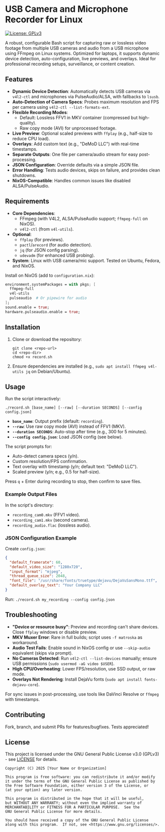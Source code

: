 # USB Camera and Microphone Recorder for Linux

[![License: GPLv3](https://img.shields.io/badge/License-GPLv3-blue.svg)](https://www.gnu.org/licenses/gpl-3.0)

A robust, configurable Bash script for capturing raw or lossless video footage from multiple USB cameras and audio from a USB microphone using FFmpeg on Linux systems. Optimized for laptops, it supports dynamic device detection, auto-configuration, live previews, and overlays. Ideal for professional recording setups, surveillance, or content creation.

## Features

- **Dynamic Device Detection**: Automatically detects USB cameras via `v4l2-ctl` and microphones via PulseAudio/ALSA, with fallbacks to `lsusb`.
- **Auto-Detection of Camera Specs**: Probes maximum resolution and FPS per camera using `v4l2-ctl --list-formats-ext`.
- **Flexible Recording Modes**:
  - Default: Lossless FFV1 in MKV container (compressed but high-quality).
  - Raw copy mode (AVI) for unprocessed footage.
- **Live Preview**: Optional scaled previews with `ffplay` (e.g., half-size to reduce CPU load).
- **Overlays**: Add custom text (e.g., "DeMoD LLC") with real-time timestamps.
- **Separate Outputs**: One file per camera/audio stream for easy post-processing.
- **JSON Configuration**: Override defaults via a simple JSON file.
- **Error Handling**: Tests audio devices, skips on failure, and provides clean shutdowns.
- **NixOS-Compatible**: Handles common issues like disabled ALSA/PulseAudio.

## Requirements

- **Core Dependencies**:
  - FFmpeg (with V4L2, ALSA/PulseAudio support; `ffmpeg-full` on NixOS).
  - `v4l2-ctl` (from `v4l-utils`).
- **Optional**:
  - `ffplay` (for previews).
  - `pactl`/`arecord` (for audio detection).
  - `jq` (for JSON config parsing).
  - `udevadm` (for enhanced USB probing).
- **System**: Linux with USB camera/mic support. Tested on Ubuntu, Fedora, and NixOS.

Install on NixOS (add to `configuration.nix`):
```nix
environment.systemPackages = with pkgs; [
  ffmpeg-full
  v4l-utils
  pulseaudio  # Or pipewire for audio
];
sound.enable = true;
hardware.pulseaudio.enable = true;
```

## Installation

1. Clone or download the repository:
   ```
   git clone <repo-url>
   cd <repo-dir>
   chmod +x record.sh
   ```

2. Ensure dependencies are installed (e.g., `sudo apt install ffmpeg v4l-utils jq` on Debian/Ubuntu).

## Usage

Run the script interactively:
```
./record.sh [base_name] [--raw] [--duration SECONDS] [--config config.json]
```

- **`base_name`**: Output prefix (default: `recording`).
- **`--raw`**: Use raw copy mode (AVI) instead of FFV1 (MKV).
- **`--duration SECONDS`**: Auto-stop after time (e.g., 300 for 5 minutes).
- **`--config config.json`**: Load JSON config (see below).

The script prompts for:
- Auto-detect camera specs (y/n).
- Custom resolution/FPS confirmation.
- Text overlay with timestamp (y/n; default text: "DeMoD LLC").
- Scaled preview (y/n; e.g., 0.5 for half-size).

Press `q` + Enter during recording to stop, then confirm to save files.

### Example Output Files
In the script's directory:
- `recording_cam0.mkv` (FFV1 video).
- `recording_cam1.mkv` (second camera).
- `recording_audio.flac` (lossless audio).

### JSON Configuration Example

Create `config.json`:
```json
{
  "default_framerate": 60,
  "default_video_size": "1280x720",
  "input_format": "mjpeg",
  "thread_queue_size": 2048,
  "font_file": "/usr/share/fonts/truetype/dejavu/DejaVuSansMono.ttf",
  "default_overlay_text": "Your Company LLC"
}
```

Run: `./record.sh my_recording --config config.json`

## Troubleshooting

- **"Device or resource busy"**: Preview and recording can't share devices. Close `ffplay` windows or disable preview.
- **MKV Muxer Error**: Rare in full builds; script uses `-f matroska` as workaround.
- **Audio Test Fails**: Enable sound in NixOS config or use `--skip-audio` equivalent (skips via prompt).
- **No Cameras Detected**: Run `v4l2-ctl --list-devices` manually; ensure USB permissions (`sudo usermod -aG video $USER`).
- **High CPU/Overheating**: Lower FPS/resolution, use SSD output, or raw mode.
- **Overlays Not Rendering**: Install DejaVu fonts (`sudo apt install fonts-dejavu-core`).

For sync issues in post-processing, use tools like DaVinci Resolve or `ffmpeg` with timestamps.

## Contributing

Fork, branch, and submit PRs for features/bugfixes. Tests appreciated!

## License

This project is licensed under the GNU General Public License v3.0 (GPLv3) - see [LICENSE](LICENSE) for details.

```
Copyright (C) 2025 [Your Name or Organization]

This program is free software: you can redistribute it and/or modify
it under the terms of the GNU General Public License as published by
the Free Software Foundation, either version 3 of the License, or
(at your option) any later version.

This program is distributed in the hope that it will be useful,
but WITHOUT ANY WARRANTY; without even the implied warranty of
MERCHANTABILITY or FITNESS FOR A PARTICULAR PURPOSE.  See the
GNU General Public License for more details.

You should have received a copy of the GNU General Public License
along with this program.  If not, see <https://www.gnu.org/licenses/>.
